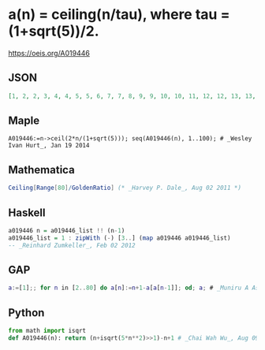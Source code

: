 # a\(n\) \= ceiling\(n/tau\), where tau \= \(1\+sqrt\(5\)\)/2\.
https://oeis.org/A019446
## JSON
```JSON
[1, 2, 2, 3, 4, 4, 5, 5, 6, 7, 7, 8, 9, 9, 10, 10, 11, 12, 12, 13, 13, 14, 15, 15, 16, 17, 17, 18, 18, 19, 20, 20, 21, 22, 22, 23, 23, 24, 25, 25, 26, 26, 27, 28, 28, 29, 30, 30, 31, 31, 32, 33, 33, 34, 34, 35, 36, 36, 37, 38, 38, 39, 39, 40, 41, 41, 42, 43, 43, 44, 44, 45, 46, 46]
```
## Maple
```Maple
A019446:=n->ceil(2*n/(1+sqrt(5))); seq(A019446(n), 1..100); # _Wesley Ivan Hurt_, Jan 19 2014
```
## Mathematica
```Mathematica
Ceiling[Range[80]/GoldenRatio] (* _Harvey P. Dale_, Aug 02 2011 *)
```
## Haskell
```Haskell
a019446 n = a019446_list !! (n-1)
a019446_list = 1 : zipWith (-) [3..] (map a019446 a019446_list)
-- _Reinhard Zumkeller_, Feb 02 2012
```
## GAP
```GAP
a:=[1];; for n in [2..80] do a[n]:=n+1-a[a[n-1]]; od; a; # _Muniru A Asiru_, Aug 30 2018
```
## Python
```Python
from math import isqrt
def A019446(n): return (n+isqrt(5*n**2)>>1)-n+1 # _Chai Wah Wu_, Aug 09 2022
```
